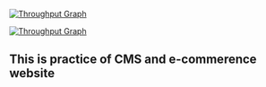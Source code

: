 [![Throughput Graph](https://graphs.waffle.io/alan2112000/taiwan_market/throughput.svg)](https://waffle.io/alan2112000/taiwan_market/metrics)

[![Throughput Graph](https://graphs.waffle.io/alan2112000/taiwan_market/throughput.svg)](https://waffle.io/alan2112000/taiwan_market/metrics)
## This is practice of CMS and e-commerence website 

